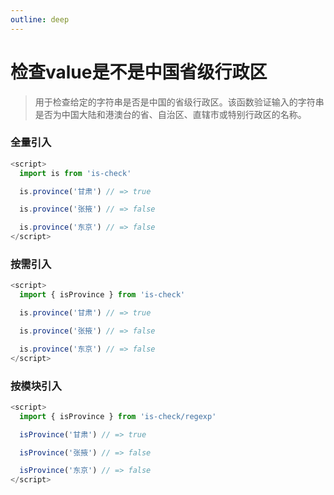 ```yaml
---
outline: deep
---
```


# 检查value是不是中国省级行政区

> 用于检查给定的字符串是否是中国的省级行政区。该函数验证输入的字符串是否为中国大陆和港澳台的省、自治区、直辖市或特别行政区的名称。

### 全量引入
```javascript
<script>
  import is from 'is-check'

  is.province('甘肃') // => true

  is.province('张掖') // => false

  is.province('东京') // => false
</script>
````
### 按需引入
```javascript
<script>
  import { isProvince } from 'is-check'

  is.province('甘肃') // => true

  is.province('张掖') // => false

  is.province('东京') // => false
</script>
````
### 按模块引入
```javascript
<script>
  import { isProvince } from 'is-check/regexp'

  isProvince('甘肃') // => true

  isProvince('张掖') // => false

  isProvince('东京') // => false
</script>
````

